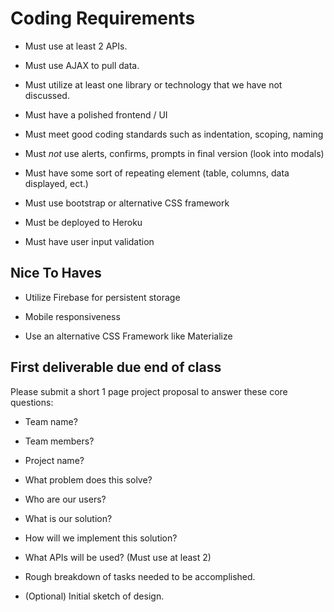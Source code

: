 # Coding Requirements

- Must use at least 2 APIs.

- Must use AJAX to pull data.

- Must utilize at least one library or technology that we have not discussed.

- Must have a polished frontend / UI

- Must meet good coding standards such as indentation, scoping, naming

- Must *not* use alerts, confirms, prompts in final version (look into modals)

- Must have some sort of repeating element (table, columns, data displayed, ect.)

- Must use bootstrap or alternative CSS framework

- Must be deployed to Heroku

- Must have user input validation

## Nice To Haves

- Utilize Firebase for persistent storage

- Mobile responsiveness

- Use an alternative CSS Framework like Materialize

## First deliverable due end of class

Please submit a short 1 page project proposal to answer these core questions:

- Team name?

- Team members?

- Project name?

- What problem does this solve?

- Who are our users?

- What is our solution?

- How will we implement this solution?

- What APIs will be used? (Must use at least 2)

- Rough breakdown of tasks needed to be accomplished.

- (Optional) Initial sketch of design.